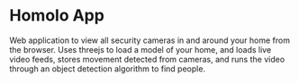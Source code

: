 # Homolo App

Web application to view all security cameras in and around your home from the browser. Uses threejs to load a model of your home, and loads live video feeds, stores movement detected from cameras, and runs the video through an object detection algorithm to find people.


